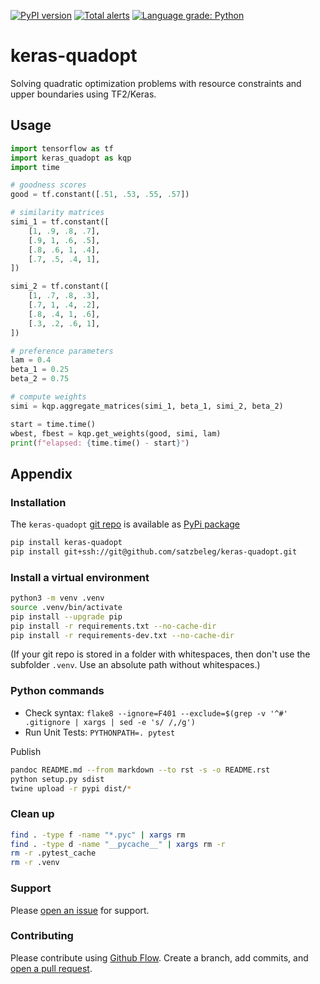 [![PyPI version](https://badge.fury.io/py/keras-quadopt.svg)](https://badge.fury.io/py/keras-quadopt)
[![Total alerts](https://img.shields.io/lgtm/alerts/g/satzbeleg/keras-quadopt.svg?logo=lgtm&logoWidth=18)](https://lgtm.com/projects/g/satzbeleg/keras-quadopt/alerts/)
[![Language grade: Python](https://img.shields.io/lgtm/grade/python/g/satzbeleg/keras-quadopt.svg?logo=lgtm&logoWidth=18)](https://lgtm.com/projects/g/satzbeleg/keras-quadopt/context:python)

# keras-quadopt
Solving quadratic optimization problems with resource constraints and upper boundaries using TF2/Keras.

## Usage

```py
import tensorflow as tf
import keras_quadopt as kqp
import time

# goodness scores
good = tf.constant([.51, .53, .55, .57])

# similarity matrices
simi_1 = tf.constant([
    [1, .9, .8, .7],
    [.9, 1, .6, .5],
    [.8, .6, 1, .4],
    [.7, .5, .4, 1],
])

simi_2 = tf.constant([
    [1, .7, .8, .3],
    [.7, 1, .4, .2],
    [.8, .4, 1, .6],
    [.3, .2, .6, 1],
])

# preference parameters
lam = 0.4
beta_1 = 0.25
beta_2 = 0.75

# compute weights
simi = kqp.aggregate_matrices(simi_1, beta_1, simi_2, beta_2)

start = time.time()
wbest, fbest = kqp.get_weights(good, simi, lam)
print(f"elapsed: {time.time() - start}")
```




## Appendix

### Installation
The `keras-quadopt` [git repo](http://github.com/satzbeleg/keras-quadopt) is available as [PyPi package](https://pypi.org/project/keras-quadopt)

```sh
pip install keras-quadopt
pip install git+ssh://git@github.com/satzbeleg/keras-quadopt.git
```

### Install a virtual environment

```sh
python3 -m venv .venv
source .venv/bin/activate
pip install --upgrade pip
pip install -r requirements.txt --no-cache-dir
pip install -r requirements-dev.txt --no-cache-dir
```

(If your git repo is stored in a folder with whitespaces, then don't use the subfolder `.venv`. Use an absolute path without whitespaces.)

### Python commands

* Check syntax: `flake8 --ignore=F401 --exclude=$(grep -v '^#' .gitignore | xargs | sed -e 's/ /,/g')`
* Run Unit Tests: `PYTHONPATH=. pytest`

Publish

```sh
pandoc README.md --from markdown --to rst -s -o README.rst
python setup.py sdist 
twine upload -r pypi dist/*
```

### Clean up 

```sh
find . -type f -name "*.pyc" | xargs rm
find . -type d -name "__pycache__" | xargs rm -r
rm -r .pytest_cache
rm -r .venv
```


### Support
Please [open an issue](https://github.com/satzbeleg/keras-quadopt/issues/new) for support.


### Contributing
Please contribute using [Github Flow](https://guides.github.com/introduction/flow/). Create a branch, add commits, and [open a pull request](https://github.com/satzbeleg/keras-quadopt/compare/).
